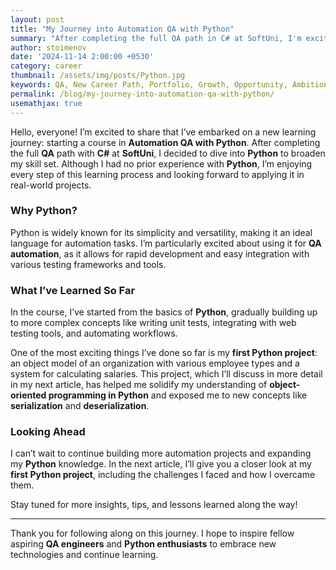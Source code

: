 ```yaml
---
layout: post
title: "My Journey into Automation QA with Python"
summary: "After completing the full QA path in C# at SoftUni, I'm excited to start learning Automation QA with Python. This course will help me expand my skills in automation testing and improve my understanding of Python for QA purposes."
author: stoimenov
date: '2024-11-14 2:00:00 +0530'
category: career
thumbnail: /assets/img/posts/Python.jpg
keywords: QA, New Career Path, Portfolio, Growth, Opportunity, Ambitions, Technology, QA Projects, Python
permalink: /blog/my-journey-into-automation-qa-with-python/
usemathjax: true
---
```


Hello, everyone! I’m excited to share that I’ve embarked on a new learning journey: starting a course in **Automation QA with Python**. After completing the full **QA** path with **C#** at **SoftUni**, I decided to dive into **Python** to broaden my skill set. Although I had no prior experience with **Python**, I’m enjoying every step of this learning process and looking forward to applying it in real-world projects.

### Why Python?

Python is widely known for its simplicity and versatility, making it an ideal language for automation tasks. I’m particularly excited about using it for **QA automation**, as it allows for rapid development and easy integration with various testing frameworks and tools. 

### What I’ve Learned So Far

In the course, I’ve started from the basics of **Python**, gradually building up to more complex concepts like writing unit tests, integrating with web testing tools, and automating workflows. 

One of the most exciting things I’ve done so far is my **first Python project**: an object model of an organization with various employee types and a system for calculating salaries. This project, which I’ll discuss in more detail in my next article, has helped me solidify my understanding of **object-oriented programming in Python** and exposed me to new concepts like **serialization** and **deserialization**.

### Looking Ahead

I can’t wait to continue building more automation projects and expanding my **Python** knowledge. In the next article, I’ll give you a closer look at my **first Python project**, including the challenges I faced and how I overcame them. 

Stay tuned for more insights, tips, and lessons learned along the way!

---

Thank you for following along on this journey. I hope to inspire fellow aspiring **QA engineers** and **Python enthusiasts** to embrace new technologies and continue learning. 
